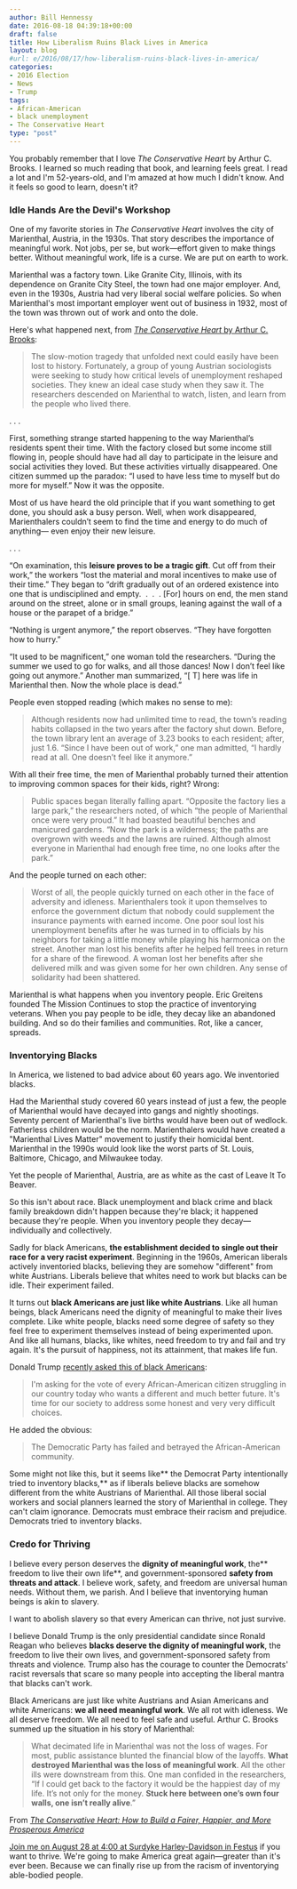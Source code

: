 ```yaml
---
author: Bill Hennessy
date: 2016-08-18 04:39:18+00:00
draft: false
title: How Liberalism Ruins Black Lives in America
layout: blog
#url: e/2016/08/17/how-liberalism-ruins-black-lives-in-america/
categories:
- 2016 Election
- News
- Trump
tags:
- African-American
- black unemployment
- The Conservative Heart
type: "post"
---
```


You probably remember that I love _The Conservative Heart_ by Arthur C. Brooks. I learned so much reading that book, and learning feels great. I read a lot and I'm 52-years-old, and I'm amazed at how much I didn't know. And it feels so good to learn, doesn't it?



### Idle Hands Are the Devil's Workshop



One of my favorite stories in _The Conservative Heart_ involves the city of Marienthal, Austria, in the 1930s. That story describes the importance of meaningful work. Not jobs, per se, but work—effort given to make things better. Without meaningful work, life is a curse. We are put on earth to work.

Marienthal was a factory town. Like Granite City, Illinois, with its dependence on Granite City Steel, the town had one major employer. And, even in the 1930s, Austria had very liberal social welfare policies. So when Marienthal's most important employer went out of business in 1932, most of the town was thrown out of work and onto the dole.

Here's what happened next, from [_The Conservative Heart_ by Arthur C. Brooks](https://amzn.to/2b0NrxT):



> The slow-motion tragedy that unfolded next could easily have been lost to history. Fortunately, a group of young Austrian sociologists were seeking to study how critical levels of unemployment reshaped societies. They knew an ideal case study when they saw it. The researchers descended on Marienthal to watch, listen, and learn from the people who lived there.

. . .

First, something strange started happening to the way Marienthal’s residents spent their time. With the factory closed but some income still flowing in, people should have had all day to participate in the leisure and social activities they loved. But these activities virtually disappeared. One citizen summed up the paradox: “I used to have less time to myself but do more for myself.” Now it was the opposite.

Most of us have heard the old principle that if you want something to get done, you should ask a busy person. Well, when work disappeared, Marienthalers couldn’t seem to find the time and energy to do much of anything— even enjoy their new leisure.

. . .

“On examination, this **leisure proves to be a tragic gift**. Cut off from their work,” the workers “lost the material and moral incentives to make use of their time.” They began to “drift gradually out of an ordered existence into one that is undisciplined and empty.  .  .  . [For] hours on end, the men stand around on the street, alone or in small groups, leaning against the wall of a house or the parapet of a bridge.”

“Nothing is urgent anymore,” the report observes. “They have forgotten how to hurry.”

“It used to be magnificent,” one woman told the researchers. “During the summer we used to go for walks, and all those dances! Now I don’t feel like going out anymore.” Another man summarized, “[ T] here was life in Marienthal then. Now the whole place is dead.”



People even stopped reading (which makes no sense to me):



> Although residents now had unlimited time to read, the town’s reading habits collapsed in the two years after the factory shut down. Before, the town library lent an average of 3.23 books to each resident; after, just 1.6. “Since I have been out of work,” one man admitted, “I hardly read at all. One doesn’t feel like it anymore.”



With all their free time, the men of Marienthal probably turned their attention to improving common spaces for their kids, right? Wrong:



> Public spaces began literally falling apart. “Opposite the factory lies a large park,” the researchers noted, of which “the people of Marienthal once were very proud.” It had boasted beautiful benches and manicured gardens. “Now the park is a wilderness; the paths are overgrown with weeds and the lawns are ruined. Although almost everyone in Marienthal had enough free time, no one looks after the park.”



And the people turned on each other:



> Worst of all, the people quickly turned on each other in the face of adversity and idleness. Marienthalers took it upon themselves to enforce the government dictum that nobody could supplement the insurance payments with earned income. One poor soul lost his unemployment benefits after he was turned in to officials by his neighbors for taking a little money while playing his harmonica on the street. Another man lost his benefits after he helped fell trees in return for a share of the firewood. A woman lost her benefits after she delivered milk and was given some for her own children. Any sense of solidarity had been shattered.



Marienthal is what happens when you inventory people. Eric Greitens founded The Mission Continues to stop the practice of inventorying veterans. When you pay people to be idle, they decay like an abandoned building. And so do their families and communities. Rot, like a cancer, spreads.



### Inventorying Blacks



In America, we listened to bad advice about 60 years ago. We inventoried blacks.

Had the Marienthal study covered 60 years instead of just a few, the people of Marienthal would have decayed into gangs and nightly shootings. Seventy percent of Marienthal's live births would have been out of wedlock. Fatherless children would be the norm. Marienthalers would have created a "Marienthal Lives Matter" movement to justify their homicidal bent. Marienthal in the 1990s would look like the worst parts of St. Louis, Baltimore, Chicago, and Milwaukee today.

Yet the people of Marienthal, Austria, are as white as the cast of Leave It To Beaver.

So this isn't about race. Black unemployment and black crime and black family breakdown didn't happen because they're black; it happened because they're people. When you inventory people they decay—individually and collectively.

Sadly for black Americans, **the establishment decided to single out their race for a very racist experiment**. Beginning in the 1960s, American liberals actively inventoried blacks, believing they are somehow "different" from white Austrians. Liberals believe that whites need to work but blacks can be idle. Their experiment failed.

It turns out **black Americans are just like white Austrians**. Like all human beings, black Americans need the dignity of meaningful to make their lives complete. Like white people, blacks need some degree of safety so they feel free to experiment themselves instead of being experimented upon. And like all humans, blacks, like whites, need freedom to try and fail and try again. It's the pursuit of happiness, not its attainment, that makes life fun.

Donald Trump [recently asked this of black Americans](https://hennessysview.com/2016/08/17/trumps-third-act-the-honey-badger/):



> I'm asking for the vote of every African-American citizen struggling in our country today who wants a different and much better future. It's time for our society to address some honest and very very difficult choices.



He added the obvious:



> The Democratic Party has failed and betrayed the African-American community.



Some might not like this, but it seems like** the Democrat Party intentionally tried to inventory blacks,** as if liberals believe blacks are somehow different from the white Austrians of Marienthal. All those liberal social workers and social planners learned the story of Marienthal in college. They can't claim ignorance. Democrats must embrace their racism and prejudice. Democrats tried to inventory blacks.



### Credo for Thriving



I believe every person deserves the **dignity of meaningful work**, the** freedom to live their own life**, and government-sponsored **safety from threats and attack**. I believe work, safety, and freedom are universal human needs. Without them, we parish. And I believe that inventorying human beings is akin to slavery.

I want to abolish slavery so that every American can thrive, not just survive.

I believe Donald Trump is the only presidential candidate since Ronald Reagan who believes **blacks deserve the dignity of meaningful work**, the freedom to live their own lives, and government-sponsored safety from threats and violence. Trump also has the courage to counter the Democrats' racist reversals that scare so many people into accepting the liberal mantra that blacks can't work.

Black Americans are just like white Austrians and Asian Americans and white Americans: **we all need meaningful work**. We all rot with idleness. We all deserve freedom. We all need to feel safe and useful. Arthur C. Brooks summed up the situation in his story of Marienthal:



> What decimated life in Marienthal was not the loss of wages. For most, public assistance blunted the financial blow of the layoffs. **What destroyed Marienthal was the loss of meaningful work**. All the other ills were downstream from this. One man confided in the researchers, “If I could get back to the factory it would be the happiest day of my life. It’s not only for the money. **Stuck here between one’s own four walls, one isn’t really alive**.”



From [_The Conservative Heart: How to Build a Fairer, Happier, and More Prosperous America_](https://amzn.to/2bzxgct)

[Join me on August 28 at 4:00 at Surdyke Harley-Davidson in Festus](https://hennessysview.com/2016/08/11/mark-calendars-tea-party-for-trump-august-28-400-p-m/) if you want to thrive. We're going to make America great again—greater than it's ever been. Because we can finally rise up from the racism of inventorying able-bodied people.
